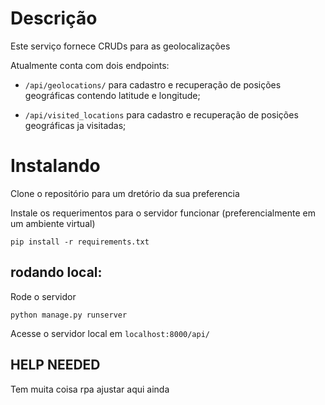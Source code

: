 # Descrição

Este serviço fornece CRUDs para as geolocalizações

Atualmente conta com dois endpoints:

* `/api/geolocations/` para cadastro e recuperação de posições geográficas contendo latitude e longitude;

* `/api/visited_locations` para cadastro e recuperação de posições geográficas ja visitadas;


# Instalando

Clone o repositório para um dretório da sua preferencia


Instale os requerimentos para o servidor funcionar (preferencialmente em um ambiente virtual)

    pip install -r requirements.txt


## rodando local:

Rode o servidor

    python manage.py runserver


Acesse o servidor local em `localhost:8000/api/`


## HELP NEEDED

Tem muita coisa rpa ajustar aqui ainda